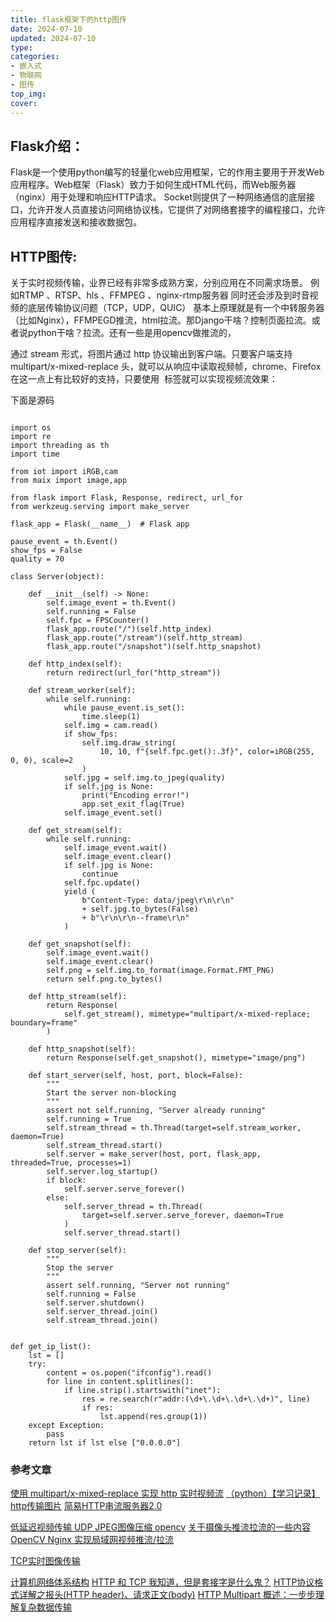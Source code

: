 ```yaml
---
title: flask框架下的http图传
date: 2024-07-10
updated: 2024-07-10
type:
categories:
- 嵌入式
- 物联网
- 图传
top_img: 
cover: 
---
```

## Flask介绍：
Flask是一个使用python编写的轻量化web应用框架，它的作用主要用于开发Web应用程序。Web框架（Flask）致力于如何生成HTML代码，而Web服务器（nginx）用于处理和响应HTTP请求。
Socket则提供了一种网络通信的底层接口，允许开发人员直接访问网络协议栈，它提供了对网络套接字的编程接口，允许应用程序直接发送和接收数据包。

## HTTP图传:
关于实时视频传输，业界已经有非常多成熟方案，分别应用在不同需求场景。
例如RTMP 、RTSP、hls 、FFMPEG 、nginx-rtmp服务器
同时还会涉及到时音视频的底层传输协议问题（TCP，UDP，QUIC）
基本上原理就是有一个中转服务器（比如Nginx），FFMPEGD推流，html拉流。那Django干啥？控制页面拉流。或者说python干啥？拉流。还有一些是用opencv做推流的，

通过 stream 形式，将图片通过 http 协议输出到客户端。只要客户端支持 multipart/x-mixed-replace 头，就可以从响应中读取视频帧，chrome、Firefox 在这一点上有比较好的支持，只要使用 <img /> 标签就可以实现视频流效果：

下面是源码
```

import os
import re
import threading as th
import time

from iot import iRGB,cam
from maix import image,app

from flask import Flask, Response, redirect, url_for
from werkzeug.serving import make_server

flask_app = Flask(__name__)  # Flask app

pause_event = th.Event()
show_fps = False
quality = 70

class Server(object):
    
    def __init__(self) -> None:
        self.image_event = th.Event()
        self.running = False
        self.fpc = FPSCounter()
        flask_app.route("/")(self.http_index)
        flask_app.route("/stream")(self.http_stream)
        flask_app.route("/snapshot")(self.http_snapshot)

    def http_index(self):
        return redirect(url_for("http_stream"))

    def stream_worker(self):
        while self.running:
            while pause_event.is_set():
                time.sleep(1)
            self.img = cam.read()
            if show_fps:
                self.img.draw_string(
                    10, 10, f"{self.fpc.get():.3f}", color=iRGB(255, 0, 0), scale=2
                )
            self.jpg = self.img.to_jpeg(quality)
            if self.jpg is None:
                print("Encoding error!")
                app.set_exit_flag(True)
            self.image_event.set()

    def get_stream(self):
        while self.running:
            self.image_event.wait()
            self.image_event.clear()
            if self.jpg is None:
                continue
            self.fpc.update()
            yield (
                b"Content-Type: data/jpeg\r\n\r\n"
                + self.jpg.to_bytes(False)
                + b"\r\n\r\n--frame\r\n"
            )

    def get_snapshot(self):
        self.image_event.wait()
        self.image_event.clear()
        self.png = self.img.to_format(image.Format.FMT_PNG)
        return self.png.to_bytes()

    def http_stream(self):
        return Response(
            self.get_stream(), mimetype="multipart/x-mixed-replace; boundary=frame"
        )

    def http_snapshot(self):
        return Response(self.get_snapshot(), mimetype="image/png")

    def start_server(self, host, port, block=False):
        """
        Start the server non-blocking
        """
        assert not self.running, "Server already running"
        self.running = True
        self.stream_thread = th.Thread(target=self.stream_worker, daemon=True)
        self.stream_thread.start()
        self.server = make_server(host, port, flask_app, threaded=True, processes=1)
        self.server.log_startup()
        if block:
            self.server.serve_forever()
        else:
            self.server_thread = th.Thread(
                target=self.server.serve_forever, daemon=True
            )
            self.server_thread.start()

    def stop_server(self):
        """
        Stop the server
        """
        assert self.running, "Server not running"
        self.running = False
        self.server.shutdown()
        self.server_thread.join()
        self.stream_thread.join()


def get_ip_list():
    lst = []
    try:
        content = os.popen("ifconfig").read()
        for line in content.splitlines():
            if line.strip().startswith("inet"):
                res = re.search(r"addr:(\d+\.\d+\.\d+\.\d+)", line)
                if res:
                    lst.append(res.group(1))
    except Exception:
        pass
    return lst if lst else ["0.0.0.0"]

```



### 参考文章
[使用 multipart/x-mixed-replace 实现 http 实时视频流](https://segmentfault.com/a/1190000018563132)
[（python）【学习记录】http传输图片](https://blog.csdn.net/zhong1213/article/details/103982782)
[简易HTTP串流服务器2.0](https://maixhub.com/app/19)


[低延迟视频传输 UDP JPEG图像压缩 opencv](https://blog.csdn.net/blgpb/article/details/86642522)
[关于摄像头推流拉流的一些内容](https://www.cnblogs.com/lisicn/p/14582688.html)
[OpenCV Nginx 实现局域网视频推流/拉流](https://sinnammanyo.cn/stack/cv/opencv/apply/opencv-nginx-rtmp-pull-stream)

[TCP实时图像传输](https://blog.csdn.net/qq_42688495/article/details/108279618)


[计算机网络体系结构](https://sinnammanyo.cn/stack/cs/network/computer-network-architecture)
[HTTP 和 TCP 我知道，但是套接字是什么鬼？](https://segmentfault.com/a/1190000044953712)
[HTTP协议格式详解之报头(HTTP header)、请求正文(body)](https://blog.csdn.net/m0_74209411/article/details/137247093)
[HTTP Multipart 概述：一步步理解复杂数据传输](https://xie.infoq.cn/article/acb47cd99090db5779bb2012f)


